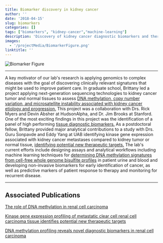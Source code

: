 ```yaml
---
title: Biomarker discovery in kidney cancer
author: ''
date: '2018-04-15'
slug: biomarkers
categories: []
tags: ["biomarkers", "kidney-cancer","machine-learning"]
description: 'Discovery of kidney cancer diagnostic biomarkers and therapeutic signatures'
images:
  - '/projectMedia/BiomarkerFigure.png'
linktitle: ''
---
```


<img src="/img/projectMedia/BiomarkerFigure.png" alt="Biomarker Figure">

---

A key motivator of our lab's research is applying genomics to complex diseases with the goal of discovering clinically relevant signatures that might be used to improve patient care. In graduate school, Brittany led a project applying next-generation sequencing technologies to kidney cancer tumor and normal tissues to assess [DNA methylation, copy number variation, and microsatellite instability associated with kidney cancer etiology and progression.](https://cdm16608.contentdm.oclc.org/digital/api/collection/p16608coll23/id/24078/download) This project was a collaboration with Drs. Rick Myers and Devin Absher at HudsonAlpha, and Dr. Jim Brooks at Stanford. One of the most exciting findings in this project was the identification of a panel of high performing [tissue diagnostic biomarkers.](https://www.ncbi.nlm.nih.gov/pubmed/25472429) As a postdoctoral fellow, Brittany provided major analytical contributions to a study with Drs. Guru Sonpavde and Eddy Yang at UAB identifying kinase gene expression associated with kidney cancer metastases compared to kidney tumor or normal tissue, [identifying potential new therapeutic targets.](https://www.ncbi.nlm.nih.gov/pubmed/27574806) The lab's current efforts include designing assays and analytical workflows including machine learning techniques for [determining DNA methylation signatures from cell-free whole genome bisulfite profiles](https://hudsonalpha.org/engage/boeing-pledges-100000-to-hudsonalpha-uab-kidney-cancer-project/) in patient urine and blood and developing non-invasive biomarkers for early identification of cancer, as well as predictive markers of patient response to therapy and monitoring for recurrent disease.

---

## Associated Publications
<a href="https://www.ncbi.nlm.nih.gov/pubmed/29777398/" itemprop="name">The role of DNA methylation in renal cell carcinoma</a>

<a href="https://www.ncbi.nlm.nih.gov/pubmed/27574806/" itemprop="name">Kinase gene expression profiling of metastatic clear cell renal cell carcinoma tissue identifies potential new therapeutic targets</a>

<a href="https://www.ncbi.nlm.nih.gov/pubmed/25472429/" itemprop="name">DNA methylation profiling reveals novel diagnostic biomarkers in renal cell carcinoma</a>